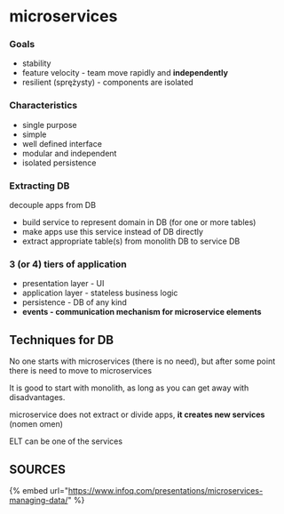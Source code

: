 # microservices

### Goals

* stability
* feature velocity - team move rapidly and **independently**
* resilient \(sprężysty\) - components are isolated

### Characteristics

* single purpose
* simple
* well defined interface
* modular and independent
* isolated persistence

### Extracting DB

decouple apps from DB

* build service to represent domain in DB \(for one or more tables\)
* make apps use this service instead of DB directly
* extract appropriate table\(s\) from monolith DB to service DB

### 3 \(or 4\) tiers of application

* presentation layer - UI
* application layer - stateless business logic
* persistence - DB of any kind
* **events - communication mechanism for microservice elements**

##  **Techniques for DB**

No one starts with microservices \(there is no need\), but after some point there is need to move to microservices

It is good to start with monolith, as long as you can get away with disadvantages.

microservice does not extract or divide apps, **it creates new services** \(nomen omen\)

ELT can be one of the services

## SOURCES

{% embed url="https://www.infoq.com/presentations/microservices-managing-data/" %}



